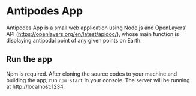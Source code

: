 # Antipodes App
Antipodes App is a small web application using Node.js and OpenLayers' API (https://openlayers.org/en/latest/apidoc/), whose main function is displaying antipodal point of any given points on Earth.
## Run the app
Npm is required.
After cloning the source codes to your machine and building the app, run `npm start` in your console. The server will be running at http://localhost:1234.
